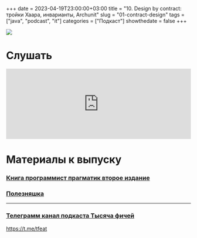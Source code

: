 +++
date = 2023-04-19T23:00:00+03:00
title = "10. Design by contract: тройки Хаара, инварианты, Archunit"
slug = "01-contract-design"
tags = ["java", "podcast", "it"]
categories = ["Подкаст"]
showthedate = false
+++

![](/images/10_image.png)

# Слушать

<iframe 
title="Embed Player" 
src="https://play.libsyn.com/embed/episode/id/25841331/height/192/theme/modern/size/large/thumbnail/yes/custom-color/212121/time-start/00:00:00/hide-playlist/yes/hide-subscribe/yes/hide-share/yes/download/yes" 
height="192" 
width="100%" 
scrolling="no" 
allowfullscreen="" 
webkitallowfullscreen="true" 
mozallowfullscreen="true" 
oallowfullscreen="true" 
msallowfullscreen="true" 
style="border: none;">
</iframe>

# Материалы к выпуску

### [Книга программист прагматик второе издание](https://pragprog.com/titles/tpp20/the-pragmatic-programmer-20th-anniversary-edition/)


### [Полезняшка](https://37signals.com/00/)


___

### [Телеграмм канал подкаста Тысяча фичей](https://t.me/tfeat)

https://t.me/tfeat

